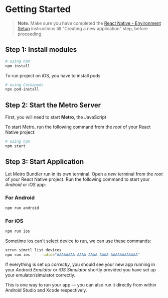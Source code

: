 # Getting Started

> **Note**: Make sure you have completed the [React Native - Environment Setup](https://reactnative.dev/docs/environment-setup) instructions till "Creating a new application" step, before proceeding.

## Step 1: Install modules

```bash
# using npm
npm install
```

To run project on iOS, you have to install pods

```bash
# using Cocoapods
npx pod-install
```

## Step 2: Start the Metro Server

First, you will need to start **Metro**, the JavaScript

To start Metro, run the following command from the _root_ of your React Native project:

```bash
# using npm
npm start
```

## Step 3: Start Application

Let Metro Bundler run in its _own_ terminal. Open a _new_ terminal from the _root_ of your React Native project. Run the following command to start your _Android_ or _iOS_ app:

### For Android

```bash
npm run android
```

### For iOS

```bash
npm run ios
```

Sometime ios can't select device to run, we can use these commands:

```bash
xcrun simctl list devices
npm run ios -- --udid="AAAAAAAA-AAAA-AAAA-AAAA-AAAAAAAAAAAA"
```

If everything is set up _correctly_, you should see your new app running in your _Android Emulator_ or _iOS Simulator_ shortly provided you have set up your emulator/simulator correctly.

This is one way to run your app — you can also run it directly from within Android Studio and Xcode respectively.

